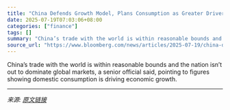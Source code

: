 ```yaml
---
title: "China Defends Growth Model, Plans Consumption as Greater Driver"
date: 2025-07-19T07:03:06+08:00
categories: ["finance"]
tags: []
summary: "China’s trade with the world is within reasonable bounds and the nation isn’t out to dominate global markets, a senior official said, pointing to figures showing domestic consumption is driving econom"
source_url: "https://www.bloomberg.com/news/articles/2025-07-19/china-defends-growth-model-plans-consumption-as-greater-driver"
---
```


China’s trade with the world is within reasonable bounds and the nation isn’t out to dominate global markets, a senior official said, pointing to figures showing domestic consumption is driving economic growth.

---

*来源: [原文链接](https://www.bloomberg.com/news/articles/2025-07-19/china-defends-growth-model-plans-consumption-as-greater-driver)*
